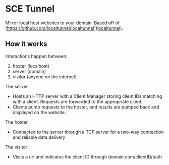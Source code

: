 # SCE Tunnel

Mirror local host websites to your domain.
Based off of [https://github.com/localtunnel/localtunnel](localtunnel).

## How it works

Interactions happen between:

1. hoster (localhost)
2. server (domain)
3. visitor (anyone on the internet)

The server

- Hosts an HTTP server with a Client Manager storing client IDs matching with a client. Requests are forwarded to the appropriate client.
- Clients pump requests to the hoster, and results are pumped back and displayed on the website.

The hoster

- Connected to the server through a TCP server for a two-way connection and reliable data delivery

The visitor

- Visits a url and indicates the client ID through domain.com/clientID/path
